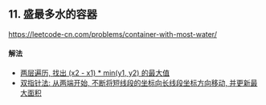 ## 11. 盛最多水的容器

https://leetcode-cn.com/problems/container-with-most-water/


#### 解法  

* [两层遍历, 找出 (x2 - x1) * min(y1, y2) 的最大值](_1.py)
* [双指针法: 从两端开始, 不断将短线段的坐标向长线段坐标方向移动, 并更新最大面积](_2.py) 
